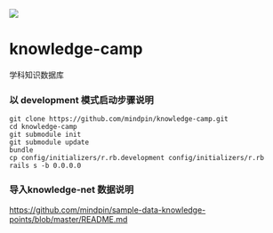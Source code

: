 ![](http://mindpin.oss-cn-hangzhou.aliyuncs.com/image_service/images/CehsqqjM/CehsqqjM.png)

knowledge-camp
==============

学科知识数据库

### 以 development 模式启动步骤说明
```
git clone https://github.com/mindpin/knowledge-camp.git
cd knowledge-camp
git submodule init
git submodule update
bundle
cp config/initializers/r.rb.development config/initializers/r.rb
rails s -b 0.0.0.0
```

### 导入knowledge-net 数据说明
https://github.com/mindpin/sample-data-knowledge-points/blob/master/README.md
